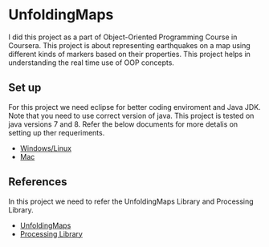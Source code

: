 # UnfoldingMaps
I did this project as a part of Object-Oriented Programming Course in Coursera. This project is about representing earthquakes on a map using different kinds of markers based on their properties. This project helps in understanding the real time use of OOP concepts.
## Set up
For this project we need eclipse for better coding enviroment and Java JDK. Note that you need to use correct version of java. This project is tested on java versions 7 and 8. Refer the below documents for more detalis on setting up ther requeriments.
* [Windows/Linux](Instructions/Setting-Up-Java-and-Eclipse-Mac.pdf)
* [Mac](Instructions/Setting-Up-Java-and-Eclipse-Mac.pdf)
## References 
In this project we need to refer the UnfoldingMaps Library and Processing Library.
* [UnfoldingMaps](http://unfoldingmaps.org/javadoc/)
* [Processing Library](https://www.processing.org/reference/)
